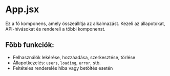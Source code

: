 # App.jsx

Ez a fő komponens, amely összeállítja az alkalmazást. Kezeli az állapotokat, API-hívásokat és rendereli a többi komponenst.

## Főbb funkciók:
- Felhasználók lekérése, hozzáadása, szerkesztése, törlése
- Állapotkezelés: `users`, `loading`, `error`, stb.
- Feltételes renderelés hiba vagy betöltés esetén
